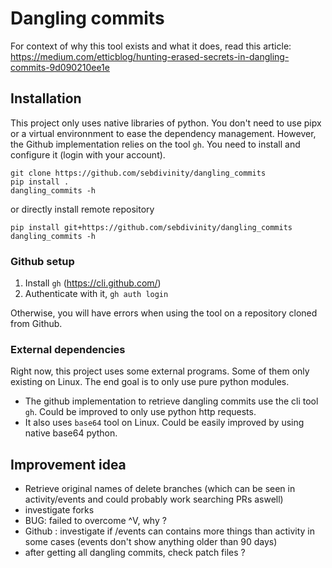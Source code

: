 # Dangling commits

For context of why this tool exists and what it does, read this article: https://medium.com/etticblog/hunting-erased-secrets-in-dangling-commits-9d090210ee1e

## Installation

This project only uses native libraries of python. You don't need to use pipx or a virtual environnment to ease the dependency management.
However, the Github implementation relies on the tool `gh`. You need to install and configure it (login with your account).

```
git clone https://github.com/sebdivinity/dangling_commits
pip install .
dangling_commits -h
```

or directly install remote repository

```
pip install git+https://github.com/sebdivinity/dangling_commits
dangling_commits -h
```

### Github setup

1. Install `gh` (https://cli.github.com/)
2. Authenticate with it, `gh auth login`

Otherwise, you will have errors when using the tool on a repository cloned from Github.

### External dependencies

Right now, this project uses some external programs. Some of them only existing on Linux. The end goal is to only use pure python modules.

- The github implementation to retrieve dangling commits use the cli tool `gh`. Could be improved to only use python http requests.
- It also uses `base64` tool on Linux. Could be easily improved by using native base64 python.

## Improvement idea

- Retrieve original names of delete branches (which can be seen in activity/events and could probably work searching PRs aswell)
- investigate forks
- BUG: failed to overcome ^V, why ?
- Github : investigate if /events can contains more things than activity in some cases (events don't show anything older than 90 days)
- after getting all dangling commits, check patch files ?
